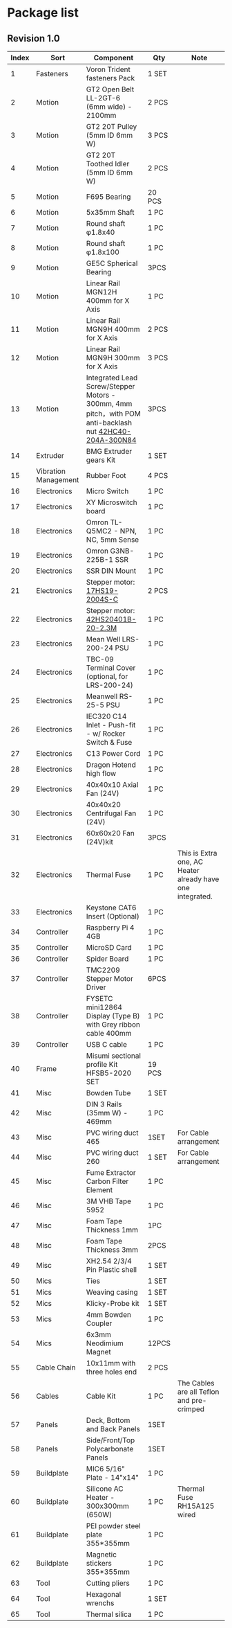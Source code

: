 # Package list 

## Revision 1.0

| Index | Sort                 | Component                                   | Qty          | Note                                                         |
| ----- | -------------------- | ------------------------------------------- | ------------ | ------------------------------------------------------------ |
| 1     | Fasteners            | Voron Trident fasteners Pack                | 1 SET        |                                                              |
| 2     | Motion               | GT2 Open Belt LL-2GT-6 (6mm wide) - 2100mm  | 2 PCS        |                                                              |
| 3     | Motion               | GT2 20T Pulley (5mm ID 6mm W)               | 3 PCS        |                                                              |
| 4     | Motion               | GT2 20T Toothed Idler (5mm ID 6mm W)        | 2 PCS        |                                                                |
| 5    | Motion               | F695 Bearing                                | 20 PCS       |                                                              |
| 6    | Motion               | 5x35mm Shaft                                | 1 PC         |                                                              |
| 7    | Motion               | Round shaft φ1.8x40             | 1 PC         |                                                              |
| 8    | Motion               | Round shaft φ1.8x100            | 1 PC         |                                                              |
| 9    | Motion               | GE5C Spherical Bearing          | 3PCS        |                                                              |
| 10    | Motion               | Linear Rail MGN12H 400mm for X Axis | 1 PC        |                                                              |
| 11    | Motion               | Linear Rail MGN9H 400mm for X Axis | 2 PCS        |                                                              |
| 12   | Motion               | Linear Rail MGN9H 300mm for X Axis | 3 PCS        |                                                              |
| 13  | Motion | Integrated Lead Screw/Stepper Motors - 300mm, 4mm pitch，with POM anti-backlash nut [42HC40-204A-300N84](https://github.com/FYSETC/FYSETC-MOTORS/blob/main/42HC40-204A-300N84/42HC40-204A-300N84.pdf) | 3PCS        |                                                              |
| 14  | Extruder | BMG Extruder gears Kit | 1 SET ||
| 15   | Vibration Management | Rubber Foot         | 4 PCS        |                                                              |
| 16   | Electronics          | Micro Switch | 1 PC         |                                                              |
| 17   | Electronics          | XY Microswitch board | 1 PC         |                                                              |
| 18   | Electronics          | Omron TL-Q5MC2 - NPN, NC, 5mm Sense | 1 PC         |                                                              |
| 19   | Electronics          | Omron G3NB-225B-1 SSR           | 1 PC       |                                                              |
| 20   | Electronics          | SSR DIN Mount | 1 PC         |                                                              |
| 21    | Electronics          | Stepper motor: [17HS19-2004S-C](https://github.com/FYSETC/FYSETC-MOTORS/blob/main/17HS19-2004S-C/17HS19-2004S-C.pdf) | 2 PCS        |                                                              |
| 22   | Electronics          | Stepper motor: [42HS20401B-20-2.3M](https://github.com/FYSETC/FYSETC-MOTORS/blob/main/42HS20401B-20-2.3M/42HS20401B-20-2.3M.pdf) | 1 PC         |                                                              |
| 23   | Electronics          | Mean Well LRS-200-24 PSU                    | 1 PC         |                                                              |
| 24   | Electronics          | TBC-09 Terminal Cover (optional, for LRS-200-24) | 1 PC       |                                                              |
| 25  | Electronics          | Meanwell RS-25-5 PSU | 1 PC       |                                                              |
| 26  | Electronics          | IEC320 C14 Inlet - Push-fit - w/ Rocker Switch & Fuse | 1 PC       |                                                              |
| 27  | Electronics          | C13 Power Cord | 1 PC       |                                                              |
| 28  | Electronics          | Dragon Hotend high flow | 1 PC       |                                                              |
| 29  | Electronics          | 40x40x10 Axial Fan (24V)                    | 1 PC        |                                                              |
| 30 | Electronics          | 40x40x20 Centrifugal Fan (24V)              | 1 PC         |                                                              |
| 31  | Electronics          | 60x60x20 Fan (24V)kit                       | 3PCS     |                                                              |
| 32   | Electronics          | Thermal Fuse | 1 PC         | This is Extra one, AC Heater already have one integrated. |
| 33   | Electronics          | Keystone CAT6 Insert (Optional) | 1 PC         |                                                              |
| 34   | Controller           | Raspberry Pi 4 4GB                         | 1 PC         |                                                              |
| 35    | Controller           | MicroSD Card                        | 1 PC         |                                                    |
| 36    | Controller           | Spider Board                     | 1 PC         |                                 |
| 37    | Controller           | TMC2209 Stepper Motor Driver | 6PCS      |                                |
| 38    | Controller           | FYSETC mini12864 Display (Type B)  with Grey ribbon cable 400mm | 1 PC        |                                                              |
| 39    | Controller           | USB C cable               | 1 PC         |                                       |
| 40   | Frame                | Misumi sectional profile Kit HFSB5-2020 SET | 19 PCS       |                                                              |
| 41   | Misc                 | Bowden Tube | 1 SET      |                                                              |
| 42   | Misc                 | DIN 3 Rails (35mm W) - 469mm | 1 PC         |                                                              |
| 43   | Misc | PVC wiring duct 465 | 1SET    | For Cable arrangement |
| 44    | Misc       | PVC wiring duct 260 | 1 SET    | For Cable arrangement |
| 45    | Misc                 | Fume Extractor Carbon Filter Element        | 1 PC         |                                                              |
| 46    | Misc                 | 3M VHB Tape 5952                            | 1 PC         |                                                              |
| 47    | Misc | Foam Tape Thickness 1mm | 1PC |                                                              |
| 48   | Misc | Foam Tape Thickness 3mm | 2PCS |                                                              |
| 49   | Misc                 | XH2.54 2/3/4 Pin Plastic shell              | 1 SET        |                                                    |
| 50   | Mics                 | Ties                                     | 1 SET        |                                                    |
| 51   | Mics           | Weaving casing                     | 1 SET   |  |
| 52 | Mics           | Klicky-Probe kit | 1 SET   |                                                              |
| 53  | Mics | 4mm Bowden Coupler | 1 PC |                                                              |
| 54   | Mics | 6x3mm Neodimium Magnet | 12PCS |                                                              |
| 55   | Cable Chain      | 10x11mm with three holes  end | 2 PCS   |  |
| 56  | Cables           | Cable Kit | 1 PC    | The Cables are all Teflon and pre-crimped |
| 57   | Panels           | Deck, Bottom and Back Panels | 1SET    |                                                              |
| 58  | Panels           | Side/Front/Top Polycarbonate Panels | 1SET     |                                                              |
| 59    | Buildplate           | MIC6 5/16" Plate - 14"x14"                  | 1 PC         |                                                              |
| 60   | Buildplate           | Silicone AC Heater - 300x300mm (650W)       | 1 PC         | Thermal Fuse RH15A125 wired                                  |
| 61   | Buildplate           | PEI powder steel plate 355*355mm | 1 PC         |                                                              |
| 62   | Buildplate           | Magnetic stickers 355*355mm                 | 1 PC         |                                                              |
| 63   | Tool                 | Cutting pliers                              | 1 PC         |                                                    |
| 64  | Tool                 | Hexagonal wrenchs                           | 1 SET        |                                                    |
| 65   | Tool                 | Thermal silica                              | 1 PC         |                                                    |

